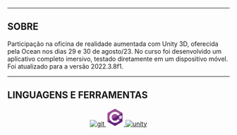 <hr><h2 align="left">SOBRE</h2>
<p align="left">
  Participação na oficina de realidade aumentada com Unity 3D, oferecida pela Ocean nos dias 29 e 30 de agosto/23. No curso foi desenvolvido um aplicativo completo imersivo, testado diretamente em um dispositivo móvel.
  Foi atualizado para a versão 2022.3.8f1.
</p>

<hr><h2 align="left">LINGUAGENS E FERRAMENTAS</h2>
<p align="center">
  <a href="https://git-scm.com/" target="_blank" rel="noreferrer">
    <img src="https://www.vectorlogo.zone/logos/git-scm/git-scm-icon.svg" alt="git" width="40" height="40"/>
  </a>
    <a href="https://www.w3schools.com/cs/" target="_blank" rel="noreferrer"> 
      <img src="https://raw.githubusercontent.com/devicons/devicon/master/icons/csharp/csharp-original.svg" alt="csharp" width="40" height="40"/>
  </a>
  <a href="https://unity.com/" target="_blank" rel="noreferrer"> 
      <img src="https://www.vectorlogo.zone/logos/unity3d/unity3d-icon.svg" alt="unity" width="40" height="40"/> 
  </a>
</p>
